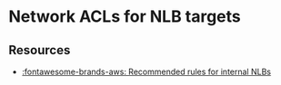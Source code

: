 Network ACLs for NLB targets
===

Resources
---

- [:fontawesome-brands-aws: Recommended rules for internal NLBs][1]

<!-- Links -->
[1]:
https://docs.aws.amazon.com/elasticloadbalancing/latest/network/target-group-register-targets.html#network-acls
